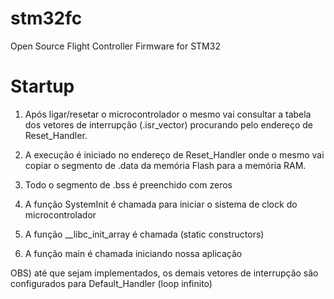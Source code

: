 # stm32fc
Open Source Flight Controller Firmware for STM32

# Startup

1) Após ligar/resetar o microcontrolador o mesmo vai consultar a tabela dos vetores de interrupção (.isr_vector) procurando pelo endereço de Reset_Handler.

2) A execução é iniciado no endereço de Reset_Handler onde o mesmo vai copiar o segmento de .data da memória Flash para a memória RAM.

3) Todo o segmento de .bss é preenchido com zeros

4) A função SystemInit é chamada para iniciar o sistema de clock do microcontrolador

5) A função __libc_init_array é chamada (static constructors)

6) A função main é chamada iniciando nossa aplicação

OBS) até que sejam implementados, os demais vetores de interrupção são configurados para Default_Handler (loop infinito)
